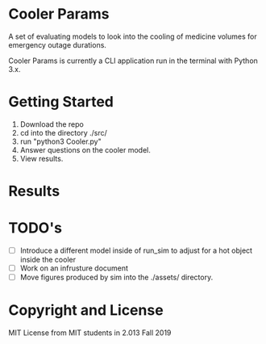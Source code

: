 # Cooler Params
A set of evaluating models to look into the cooling of medicine volumes for emergency outage durations.

Cooler Params is currently a CLI application run in the terminal with Python 3.x.

# Getting Started
1. Download the repo
2. cd into the directory ./src/
3. run "python3 Cooler.py"
4. Answer questions on the cooler model.
5. View results.

# Results


# TODO's
- [ ] Introduce a different model inside of run_sim to adjust for a hot object inside the cooler
- [ ] Work on an infrusture document
- [ ] Move figures produced by sim into the ./assets/ directory.

# Copyright and License
MIT License from MIT students in 2.013 Fall 2019
